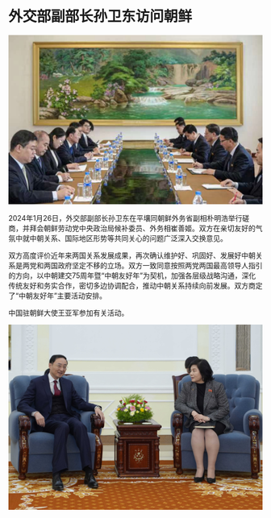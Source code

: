 # 外交部副部长孙卫东访问朝鲜

![6489bcbafce74a91c9c6d9c2987a8cdd.jpg](https://raw.githubusercontent.com/qqhsx/qqnews_image/main/2024/01/26/外交部副部长孙卫东访问朝鲜/6489bcbafce74a91c9c6d9c2987a8cdd.jpg)

2024年1月26日，外交部副部长孙卫东在平壤同朝鲜外务省副相朴明浩举行磋商，并拜会朝鲜劳动党中央政治局候补委员、外务相崔善姬。双方在亲切友好的气氛中就中朝关系、国际地区形势等共同关心的问题广泛深入交换意见。

双方高度评价近年来两国关系发展成果，再次确认维护好、巩固好、发展好中朝关系是两党和两国政府坚定不移的立场。双方一致同意按照两党两国最高领导人指引的方向，以中朝建交75周年暨“中朝友好年”为契机，加强各层级战略沟通，深化传统友好和务实合作，密切多边协调配合，推动中朝关系持续向前发展。双方商定了“中朝友好年”主要活动安排。

中国驻朝鲜大使王亚军参加有关活动。

![6e8de4657cbd7756afaef75f3574a3d7.jpg](https://raw.githubusercontent.com/qqhsx/qqnews_image/main/2024/01/26/外交部副部长孙卫东访问朝鲜/6e8de4657cbd7756afaef75f3574a3d7.jpg)

